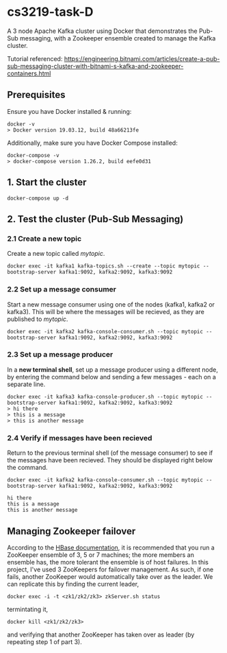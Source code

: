 # cs3219-task-D
A 3 node Apache Kafka cluster using Docker that demonstrates the Pub-Sub messaging, with a Zookeeper ensemble created to manage the Kafka cluster.

Tutorial referenced: https://engineering.bitnami.com/articles/create-a-pub-sub-messaging-cluster-with-bitnami-s-kafka-and-zookeeper-containers.html

## Prerequisites
Ensure you have Docker installed & running:

```
docker -v
> Docker version 19.03.12, build 48a66213fe
```

Additionally, make sure you have Docker Compose installed:

```
docker-compose -v
> docker-compose version 1.26.2, build eefe0d31
```

## 1. Start the cluster

```
docker-compose up -d
```

## 2. Test the cluster (Pub-Sub Messaging)
### 2.1 Create a new topic 
Create a new topic called *mytopic*.

```
docker exec -it kafka1 kafka-topics.sh --create --topic mytopic --bootstrap-server kafka1:9092, kafka2:9092, kafka3:9092
```
### 2.2 Set up a message consumer
Start a new message consumer using one of the nodes (kafka1, kafka2 or kafka3). This will be where the messages will be recieved, as they are published to *mytopic*.
```
docker exec -it kafka2 kafka-console-consumer.sh --topic mytopic --bootstrap-server kafka1:9092, kafka2:9092, kafka3:9092
```
### 2.3 Set up a message producer
In a __new terminal shell__, set up a message producer using a different node, by entering the command below and sending a few messages - each on a separate line.
```
docker exec -it kafka3 kafka-console-producer.sh --topic mytopic --bootstrap-server kafka1:9092, kafka2:9092, kafka3:9092
> hi there
> this is a message
> this is another message
```
### 2.4 Verify if messages have been recieved
Return to the previous terminal shell (of the message consumer) to see if the messages have been recieved. They should be displayed right below the command.

```
docker exec -it kafka2 kafka-console-consumer.sh --topic mytopic --bootstrap-server kafka1:9092, kafka2:9092, kafka3:9092

hi there
this is a message
this is another message
```

## Managing Zookeeper failover
According to the [HBase documentation](http://hbase.apache.org/book.html#zookeeper), it is recommended that you run a ZooKeeper ensemble of 3, 5 or 7 machines; the more members an ensemble has, the more tolerant the ensemble is of host failures. In this project, I've used 3 ZooKeepers for failover management. As such, if one fails, another ZooKeeper would automatically take over as the leader. We can replicate this by
finding the current leader,
```
docker exec -i -t <zk1/zk2/zk3> zkServer.sh status
```
termintating it,
```
docker kill <zk1/zk2/zk3>
```
and verifying that another ZooKeeper has taken over as leader (by repeating step 1 of part 3).

